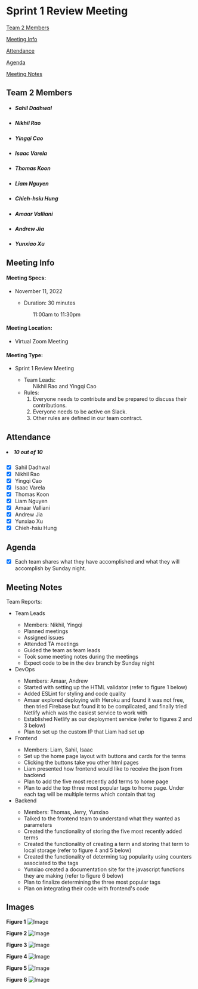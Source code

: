 # Sprint 1 Review Meeting

[Team 2 Members](#team-2-members)

[Meeting Info](#meeting-info)

[Attendance](#attendance)

[Agenda](#agenda)

[Meeting Notes](#meeting-notes)

## **Team 2 Members**
<ul>

##### <li> *Sahil Dadhwal* </li>
##### <li> *Nikhil Rao* </li>
##### <li> *Yingqi Cao* </li>
##### <li> *Isaac Varela* </li>
##### <li> *Thomas Koon* </li>
##### <li> *Liam Nguyen* </li>
##### <li> *Chieh-hsiu Hung* </li>
##### <li> *Amaar Valliani* </li>
##### <li> *Andrew Jia* </li>
##### <li> *Yunxiao Xu* </li> 
  
</ul>

## **Meeting Info**
#### Meeting Specs: 
<ul>
  <li>November 11, 2022</li>
  <ul>
    <li>Duration: 30 minutes</li>
        <ol>11:00am to 11:30pm<ol>
  </ul>
</ul>

#### Meeting Location: 
<ul>
  <li>Virtual Zoom Meeting </li>
</ul>

#### Meeting Type: 
<ul>
  <li>Sprint 1 Review Meeting</li>
    <ul>
      <li>
      Team Leads: 
        <ol>
            Nikhil Rao and Yingqi Cao
        </ol>
      </li>
      <li>
      Rules: 
        <ol>
            <li>
                Everyone needs to contribute and be prepared to discuss their contributions.
            </li>
            <li>
                Everyone needs to be active on Slack.
            </li>
            <li>
                Other rules are defined in our team contract.
            </li>
        </ol>
      </li>
    </ul>
</ul>	

## **Attendance**
##### <li> *10 out of 10* </li>
- [x] Sahil Dadhwal
- [x] Nikhil Rao
- [x] Yingqi Cao
- [x] Isaac Varela
- [x] Thomas Koon
- [x] Liam Nguyen
- [x] Amaar Valliani
- [x] Andrew Jia
- [x] Yunxiao Xu
- [x] Chieh-hsiu Hung 

## **Agenda**
- [x] Each team shares what they have accomplished and what they will accomplish by Sunday night.
    
## **Meeting Notes**
Team Reports:
<ul>
    <li>Team Leads</li>
        <ul>
            <li>Members: Nikhil, Yingqi</li>
            <li>Planned meetings 
            <li>Assigned issues</li>
            <li>Attended TA meetings</li>
            <li>Guided the team as team leads</li>
            <li>Took some meeting notes during the meetings</li> 
            <li>Expect code to be in the dev branch by Sunday night</li>
        </ul>
    <li>DevOps</li>
        <ul>
            <li>Members: Amaar, Andrew</li>
            <li>Started with setting up the HTML validator (refer to figure 1 below)</li>
            <li>Added ESLint for styling and code quality</li>
            <li>Amaar explored deploying with Heroku and found it was not free, then tried Firebase but found it to be complicated, and finally tried Netlify which was the easiest service to work with</li>
            <li>Established Netlify as our deployment service (refer to figures 2 and 3 below)</li>
            <li>Plan to set up the custom IP that Liam had set up</li>
        </ul>
    <li>Frontend</li>
        <ul>
            <li>Members: Liam, Sahil, Isaac</li>
            <li>Set up the home page layout with buttons and cards for the terms</li>
            <li>Clicking the buttons take you other html pages</li>
            <li>Liam presented how frontend would like to receive the json from backend</li>
            <li>Plan to add the five most recently add terms to home page</li>
            <li>Plan to add the top three most popular tags to home page. Under each tag will be multiple terms which contain that tag</li>
        </ul>
    <li>Backend</li>
        <ul>
            <li>Members: Thomas, Jerry, Yunxiao</li>
            <li>Talked to the frontend team to understand what they wanted as parameters</li>
            <li>Created the functionality of storing the five most recently added terms</li>
            <li>Created the functionality of creating a term and storing that term to local storage (refer to figure 4 and 5 below)</li>
            <li>Created the functionality of determing tag popularity using counters associated to the tags</li>
            <li>Yunxiao created a documentation site for the javascript functions they are making (refer to figure 6 below)</li>
            <li>Plan to finalize determining the three most popular tags</li>
            <li>Plan on integrating their code with frontend's code</li>
        </ul>
</ul>
    
## Images
    
**Figure 1**
![Image](../images/sprintreview1-images/html-validation.png)
    
**Figure 2**
![Image](../images/sprintreview1-images/netflify-deployment.png)
    
**Figure 3**
![Image](../images/sprintreview1-images//netlify-deployment-2.png)
    
**Figure 4**
![Image](../images/sprintreview1-images/backend-demo.png)
    
**Figure 5**
![Image](../images/sprintreview1-images/backend-json.png)
    
**Figure 6**
![Image](../images/sprintreview1-images/documentation.png)
    
